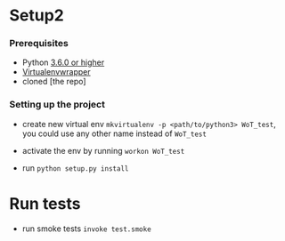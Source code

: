 # Setup2

### Prerequisites
- Python [3.6.0 or higher](https://www.python.org/downloads/)
- [Virtualenvwrapper](https://virtualenvwrapper.readthedocs.io/en/latest/)
- cloned [the repo]

### Setting up the project
- create new virtual env `mkvirtualenv -p <path/to/python3> WoT_test`,
you could use any other name instead of `WoT_test`

- activate the env by running `workon WoT_test`
- run `python setup.py install`


# Run tests
- run smoke tests `invoke test.smoke`
